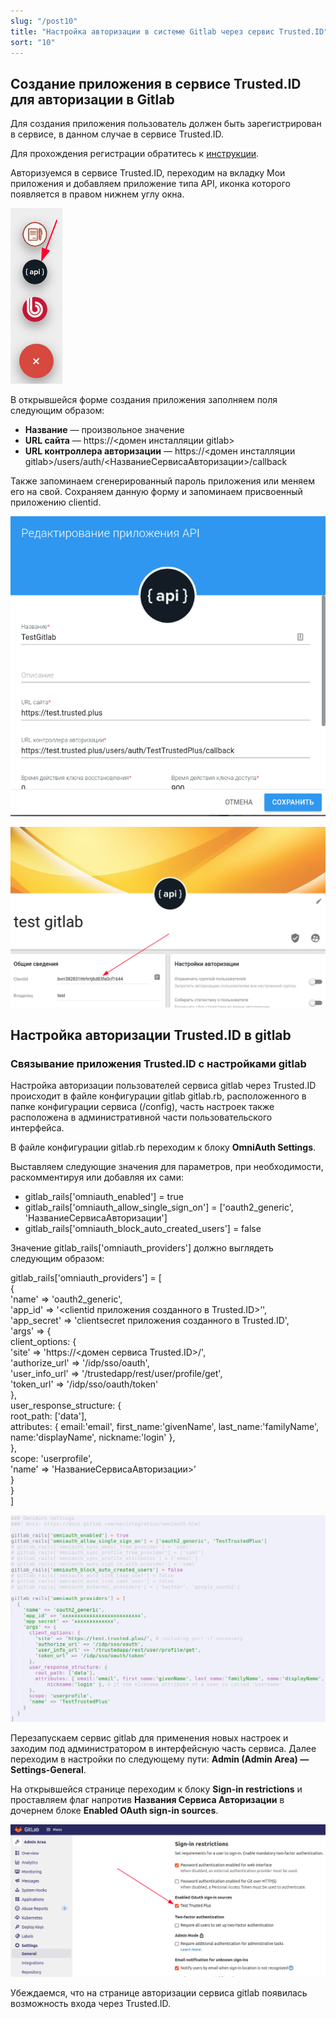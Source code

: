 ```yaml
---
slug: "/post10"
title: "Настройка авторизации в системе Gitlab через сервис Trusted.ID"
sort: "10"
---
```

##  Создание приложения в сервисе Trusted.ID для авторизации в Gitlab
Для создания приложения пользователь должен быть зарегистрирован в сервисе, в данном случае в сервисе Trusted.ID. 

Для прохождения регистрации обратитесь к [инструкции](https://docs.trusted.plus/04-v1.5/2-authorization/registration).

Авторизуемся в сервисе Trusted.ID, переходим на вкладку Мои приложения и добавляем приложение типа API, иконка которого появляется в правом нижнем углу окна.

![apiico.png](./images/apiico.png)

В открывшейся форме создания приложения заполняем поля следующим образом:
- **Название** — произвольное значение
- **URL сайта**  — https://<домен инсталляции gitlab>
- **URL контроллера авторизации** — https://<домен инсталляции gitlab>/users/auth/<НазваниеСервисаАвторизации>/callback

Также запоминаем сгенерированный пароль приложения или меняем его на свой.
Сохраняем данную форму и запоминаем присвоенный приложению clientid.

![gitlabapp.png](./images/gitlabapp.png)

![clientidgit.png](./images/clientidgit.png)

## Настройка авторизации Trusted.ID в gitlab
### Связывание приложения Trusted.ID с настройками gitlab

Настройка авторизации пользователей сервиса gitlab через Trusted.ID происходит в файле конфигурации gitlab gitlab.rb, расположенного в папке конфигурации сервиса (/config), часть настроек также расположена в административной части пользовательского интерфейса.

В файле конфигурации gitlab.rb переходим к блоку **OmniAuth Settings**.

Выставляем следующие значения для параметров, при необходимости, раскомментируя или добавляя их сами:
- gitlab_rails['omniauth_enabled'] = true
- gitlab_rails['omniauth_allow_single_sign_on'] = ['oauth2_generic', 'НазваниеСервисаАвторизации']
- gitlab_rails['omniauth_block_auto_created_users'] = false

Значение gitlab_rails['omniauth_providers'] должно выглядеть следующим образом:

gitlab_rails['omniauth_providers'] = [  
  {  
    'name' => 'oauth2_generic',  
    'app_id' => '<clientid приложения созданного в Trusted.ID>’',  
    'app_secret' => 'clientsecret приложения созданного в Trusted.ID',  
    'args' => {  
      client_options: {  
        'site' => 'https://<домен сервиса Trusted.ID>/',  
        'authorize_url' => '/idp/sso/oauth',  
        'user_info_url' => '/trustedapp/rest/user/profile/get',  
        'token_url' => '/idp/sso/oauth/token'  
      },  
      user_response_structure: {  
        root_path: ['data'],  
        attributes: { email:'email', first_name:'givenName', last_name:'familyName', name:'displayName', nickname:'login' },  
      },  
      scope: 'userprofile',  
      'name' => 'НазваниеСервисаАвторизации>’  
    }  
  }  
]  



![gitlabrbsettings.png](./images/gitlabrbsettings.png)

Перезапускаем сервис gitlab для применения новых настроек и заходим под администратором в интерфейсную часть сервиса. Далее переходим в настройки по следующему пути: **Admin (Admin Area) — Settings-General**.

На открывшейся странице переходим к блоку **Sign-in restrictions** и проставляем флаг напротив **Названия Сервиса Авторизации** в дочернем блоке **Enabled OAuth sign-in sources**.

![gitlabsettings.png](./images/gitlabsettings.png)

Убеждаемся, что на странице авторизации сервиса gitlab появилась возможность входа через Trusted.ID.

